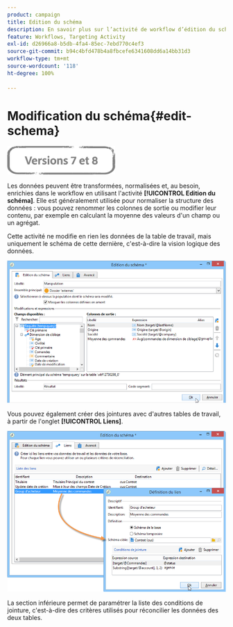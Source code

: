 ```yaml
---
product: campaign
title: Edition du schéma
description: En savoir plus sur l’activité de workflow d’édition du schéma
feature: Workflows, Targeting Activity
exl-id: d26966a8-b5db-4fa4-85ec-7ebd770c4ef3
source-git-commit: b94c4bfd478b4a8fbcefe6341608dd6a14bb31d3
workflow-type: tm+mt
source-wordcount: '118'
ht-degree: 100%

---
```


# Modification du schéma{#edit-schema}

![](../../assets/common.svg)

Les données peuvent être transformées, normalisées et, au besoin, enrichies dans le workflow en utilisant l&#39;activité **[!UICONTROL Edition du schéma]**. Elle est généralement utilisée pour normaliser la structure des données : vous pouvez renommer les colonnes de sortie ou modifier leur contenu, par exemple en calculant la moyenne des valeurs d&#39;un champ ou un agrégat.

Cette activité ne modifie en rien les données de la table de travail, mais uniquement le schéma de cette dernière, c&#39;est-à-dire la vision logique des données.

![](assets/wf_manipulation_box.png)

Vous pouvez également créer des jointures avec d&#39;autres tables de travail, à partir de l&#39;onglet **[!UICONTROL Liens]**.

![](assets/wf_manipulation_box_link_tab.png)

La section inférieure permet de paramétrer la liste des conditions de jointure, c&#39;est-à-dire des critères utilisés pour réconcilier les données des deux tables.
